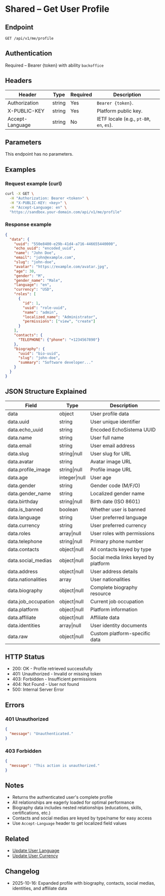 # Shared – Get User Profile

## Endpoint

```
GET /api/v1/me/profile
```

## Authentication

Required – Bearer {token} with ability `backoffice`

## Headers

| Header           | Type   | Required | Description |
| ---------------- | ------ | -------- | ----------- |
| Authorization    | string | Yes      | `Bearer {token}`. |
| X-PUBLIC-KEY     | string | Yes      | Platform public key. |
| Accept-Language  | string | No       | IETF locale (e.g., `pt-BR`, `en`, `es`). |

## Parameters

This endpoint has no parameters.

## Examples

### Request example (curl)

```bash
curl -X GET \
  -H "Authorization: Bearer <token>" \
  -H "X-PUBLIC-KEY: <key>" \
  -H "Accept-Language: en" \
  "https://sandbox.your-domain.com/api/v1/me/profile"
```

### Response example

```json
{
  "data": {
    "uuid": "550e8400-e29b-41d4-a716-446655440000",
    "echo_uuid": "encoded_uuid",
    "name": "John Doe",
    "email": "john@example.com",
    "slug": "john-doe",
    "avatar": "https://example.com/avatar.jpg",
    "age": 30,
    "gender": "M",
    "gender_name": "Male",
    "language": "en",
    "currency": "USD",
    "roles": [
      {
        "id": 1,
        "uuid": "role-uuid",
        "name": "admin",
        "localized_name": "Administrator",
        "permissions": ["view", "create"]
      }
    ],
    "contacts": {
      "TELEPHONE": {"phone": "+1234567890"}
    },
    "biography": {
      "uuid": "bio-uuid",
      "slug": "john-doe",
      "summary": "Software developer..."
    }
  }
}
```

## JSON Structure Explained

| Field | Type | Description |
| ----- | ---- | ----------- |
| data | object | User profile data |
| data.uuid | string | User unique identifier |
| data.echo_uuid | string | Encoded EchoSistema UUID |
| data.name | string | User full name |
| data.email | string | User email address |
| data.slug | string\|null | User slug for URL |
| data.avatar | string | Avatar image URL |
| data.profile_image | string\|null | Profile image URL |
| data.age | integer\|null | User age |
| data.gender | string | Gender code (M/F/O) |
| data.gender_name | string | Localized gender name |
| data.birthday | string\|null | Birth date (ISO 8601) |
| data.is_banned | boolean | Whether user is banned |
| data.language | string | User preferred language |
| data.currency | string | User preferred currency |
| data.roles | array\|null | User roles with permissions |
| data.telephone | string\|null | Primary phone number |
| data.contacts | object\|null | All contacts keyed by type |
| data.social_medias | object\|null | Social media links keyed by platform |
| data.address | object\|null | User address details |
| data.nationalities | array | User nationalities |
| data.biography | object\|null | Complete biography resource |
| data.job_occupation | object\|null | Current job occupation |
| data.platform | object\|null | Platform information |
| data.affiliate | object\|null | Affiliate data |
| data.identities | array\|null | User identity documents |
| data.raw | object\|null | Custom platform-specific data |

## HTTP Status

- 200: OK - Profile retrieved successfully
- 401: Unauthorized - Invalid or missing token
- 403: Forbidden - Insufficient permissions
- 404: Not Found - User not found
- 500: Internal Server Error

## Errors

### 401 Unauthorized
```json
{
  "message": "Unauthenticated."
}
```

### 403 Forbidden
```json
{
  "message": "This action is unauthorized."
}
```

## Notes

- Returns the authenticated user's complete profile
- All relationships are eagerly loaded for optimal performance
- Biography data includes nested relationships (educations, skills, certifications, etc.)
- Contacts and social medias are keyed by type/name for easy access
- Use `Accept-Language` header to get localized field values

## Related

- [Update User Language](./UserRegionalInformationLanguageUpdate.md)
- [Update User Currency](./UserRegionalInformationCurrencyUpdate.md)

## Changelog

- 2025-10-16: Expanded profile with biography, contacts, social medias, identities, and affiliate data
